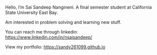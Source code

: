 Hello, I’m Sai Sandeep Nangineni. A final semester student at California State University East Bay.

Am interested in problem solving and learning new stuff.

You can reach me through linkedin: https://www.linkedin.com/in/nsaisandeep/

View my portfolio: https://sandy261099.github.io
